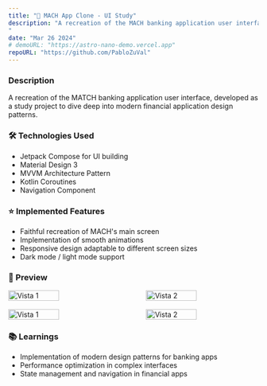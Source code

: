 ```yaml
---
title: "🏦 MACH App Clone - UI Study"
description: "A recreation of the MACH banking application user interface, developed as a study project to dive deep into modern financial application design patterns.
"
date: "Mar 26 2024"
# demoURL: "https://astro-nano-demo.vercel.app"
repoURL: "https://github.com/PabloZuVal"
---
```

### Description
A recreation of the MATCH banking application user interface, developed as a study project to dive deep into modern financial application design patterns.

### 🛠️ Technologies Used
- Jetpack Compose for UI building
- Material Design 3
- MVVM Architecture Pattern
- Kotlin Coroutines
- Navigation Component

### ⭐ Implemented Features
- Faithful recreation of MACH's main screen
- Implementation of smooth animations
- Responsive design adaptable to different screen sizes
- Dark mode / light mode support

### 📱 Preview
<div style="display: flex; justify-content: space-between;">
  <img src="/mach-clone-1.png" alt="Vista 1" style="width: 45%;">
  <img src="/mach-clone-2.png" alt="Vista 2" style="width: 45%;">
</div>
<br>
<div style="display: flex; justify-content: space-between;">
  <img src="/mach-clone-3.png" alt="Vista 1" style="width: 45%;">
  <img src="/mach-clone-4.png" alt="Vista 2" style="width: 45%;">
</div>

### 📚 Learnings
- Implementation of modern design patterns for banking apps
- Performance optimization in complex interfaces
- State management and navigation in financial apps

